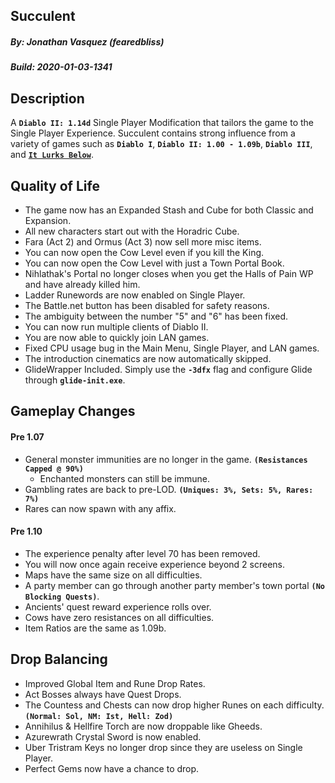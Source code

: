 ## Succulent
##### By: Jonathan Vasquez (fearedbliss)
##### Build: 2020-01-03-1341

## Description

A **`Diablo II: 1.14d`** Single Player Modification that tailors the game to the
Single Player Experience. Succulent contains strong influence from a variety of
games such as **`Diablo I`**, **`Diablo II: 1.00 - 1.09b`**, **`Diablo III`**,
and **[`It Lurks Below`](http://www.itlurksbelow.com/)**.

## Quality of Life

- The game now has an Expanded Stash and Cube for both Classic and Expansion.
- All new characters start out with the Horadric Cube.
- Fara (Act 2) and Ormus (Act 3) now sell more misc items.
- You can now open the Cow Level even if you kill the King.
- You can now open the Cow Level with just a Town Portal Book.
- Nihlathak's Portal no longer closes when you get the Halls of Pain WP and have
  already killed him.
- Ladder Runewords are now enabled on Single Player.
- The Battle.net button has been disabled for safety reasons.
- The ambiguity between the number "5" and "6" has been fixed.
- You can now run multiple clients of Diablo II.
- You are now able to quickly join LAN games.
- Fixed CPU usage bug in the Main Menu, Single Player, and LAN games.
- The introduction cinematics are now automatically skipped.
- GlideWrapper Included. Simply use the **`-3dfx`** flag and configure Glide through **`glide-init.exe`**.

## Gameplay Changes

#### Pre 1.07

- General monster immunities are no longer in the game. **`(Resistances Capped @ 90%)`**
  - Enchanted monsters can still be immune.
- Gambling rates are back to pre-LOD. **`(Uniques: 3%, Sets: 5%, Rares: 7%)`**
- Rares can now spawn with any affix.

#### Pre 1.10

- The experience penalty after level 70 has been removed.
- You will now once again receive experience beyond 2 screens.
- Maps have the same size on all difficulties.
- A party member can go through another party member's town portal **`(No Blocking Quests)`**.
- Ancients' quest reward experience rolls over.
- Cows have zero resistances on all difficulties.
- Item Ratios are the same as 1.09b.

## Drop Balancing

- Improved Global Item and Rune Drop Rates.
- Act Bosses always have Quest Drops.
- The Countess and Chests can now drop higher Runes on each difficulty. **`(Normal: Sol, NM: Ist, Hell: Zod)`**
- Annihilus & Hellfire Torch are now droppable like Gheeds.
- Azurewrath Crystal Sword is now enabled.
- Uber Tristram Keys no longer drop since they are useless on Single Player.
- Perfect Gems now have a chance to drop.
